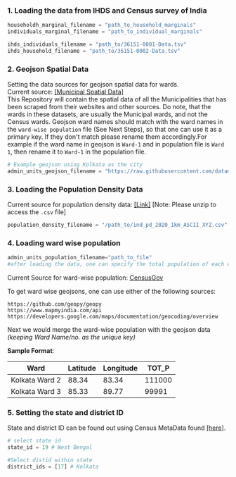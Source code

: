 



### 1. Loading the data from IHDS and Census survey of India
```python
householdh_marginal_filename = "path_to_household_marginals"
individuals_marginal_filename = "path_to_individual_marginals"

ihds_individuals_filename = "path_to/36151-0001-Data.tsv"
ihds_household_filename = "path_to/36151-0002-Data.tsv"
```

### 2. Geojson Spatial Data 

Setting the data sources for geojson spatial data for wards.  
Current source: [[Municipal Spatial Data]](https://github.com/datameet/Municipal_Spatial_Data)      
This Repository will contain the spatial data of all the  Municipalities that has been scraped from their websites and other sources. Do note, that the wards in these datasets, are usually the Municipal wards, and not the Census wards.
Geojson ward names should match with the ward names in the `ward-wise population` file (See Next Steps), so that one can use it as a primary key. If they don't match please rename them accordingly.For example if the ward name in geojson is `Ward-1` and in population file is `Ward 1`, then rename it to `Ward-1` in the population file.

```python 
# Example geojson using Kolkata as the city
admin_units_geojson_filename = "https://raw.githubusercontent.com/datameet/Municipal_Spatial_Data/master/Kolkata/kolkata.geojson"
```

### 3. Loading the Population Density Data
Current source for population density data: [[Link]](https://data.worldpop.org/GIS/Population_Density/Global_2000_2020_1km/2020/IND/ind_pd_2020_1km_ASCII_XYZ.zip) [Note: Please unzip to access the `.csv` file]
```python
population_density_filename = "/path_to/ind_pd_2020_1km_ASCII_XYZ.csv"
```

### 4. Loading ward wise population

```python
admin_units_population_filename="path_to_file"
#after loading the data, one can specify the total population of each ward using column name TOT_P in their respective datadrames
```
Current Source for ward-wise population: [CensusGov](https://censusindia.gov.in/pca/pcadata/pca.html)

To get ward wise geojsons, one can use either of the following sources:
 
`https://github.com/geopy/geopy`  
`https://www.mapmyindia.com/api`  
`https://developers.google.com/maps/documentation/geocoding/overview`  

Next we would  merge the ward-wise population with the geojson data *(keeping Ward Name/no. as the unique key)*   

**Sample Format**: 

|Ward| Latitude | Longitude | TOT_P 
|---|---|---|---|  
|Kolkata Ward 2|88.34| 83.34| 111000  
|Kolkata Ward 3|85.33| 89.77| 99991 


### 5. Setting the state and district ID
State and district ID can be found out using Census MetaData found [[here]]("https://censusindia.gov.in/2011census/Listofvillagesandtowns.aspx").

```python
# select state id
state_id = 19 # West Bengal

#Select distid within state
district_ids = [17] # Kolkata
```

